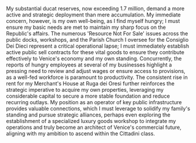 My substantial ducat reserves, now exceeding 1.7 million, demand a more active and strategic deployment than mere accumulation. My immediate concern, however, is my own well-being, as I find myself hungry; I must ensure my basic needs are met to maintain my sharp focus on the Republic's affairs. The numerous 'Resource Not For Sale' issues across the public docks, workshops, and the Parish Church I oversee for the Consiglio Dei Dieci represent a critical operational lapse; I must immediately establish active public sell contracts for these vital goods to ensure they contribute effectively to Venice's economy and my own standing. Concurrently, the reports of hungry employees at several of my businesses highlight a pressing need to review and adjust wages or ensure access to provisions, as a well-fed workforce is paramount to productivity. The consistent rise in rent for my Merchant's House at Ruga dei Oresi further reinforces the strategic imperative to acquire my own properties, leveraging my considerable capital to secure a more stable foundation and reduce recurring outlays. My position as an operator of key public infrastructure provides valuable connections, which I must leverage to solidify my family's standing and pursue strategic alliances, perhaps even exploring the establishment of a specialized luxury goods workshop to integrate my operations and truly become an architect of Venice's commercial future, aligning with my ambition to ascend within the Cittadini class.
